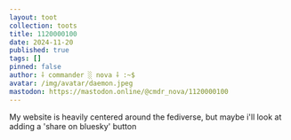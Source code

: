 ```yaml
---
layout: toot
collection: toots
title: 1120000100
date: 2024-11-20
published: true
tags: []
pinned: false
author: ⸸ commander ░ nova ⸸ :~$
avatar: /img/avatar/daemon.jpeg
mastodon: https://mastodon.online/@cmdr_nova/1120000100
---
```


My website is heavily centered around the fediverse, but maybe i'll look at adding a 'share on bluesky' button
